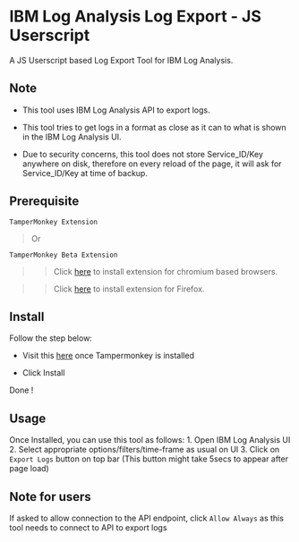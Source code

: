 # IBM Log Analysis Log Export - JS Userscript

A JS Userscript based Log Export Tool for IBM Log Analysis.

## Note

- This tool uses IBM Log Analysis API to export logs.

- This tool tries to get logs in a format as close as it can to what is shown in the IBM Log Analysis UI.

- Due to security concerns, this tool does not store Service_ID/Key anywhere on disk, therefore on every reload of the page, it will ask for Service_ID/Key at time of backup.

## Prerequisite

 `TamperMonkey Extension`

> Or

 `TamperMonkey Beta Extension`

> > Click [here](https://chrome.google.com/webstore/detail/tampermonkey-beta/gcalenpjmijncebpfijmoaglllgpjagf?hl=en) to install extension for chromium based browsers.

> > Click [here](https://addons.mozilla.org/en-US/firefox/addon/tampermonkey/) to install extension for Firefox.

## Install

Follow the step below:

- Visit this [here](https://raw.githubusercontent.com/avinashkarhana/ibm-log-analysis-log-export/main/js-userscript/IBMLogAnalysisExportLogs.user.js) once Tampermonkey is installed

- Click Install

Done !

## Usage

Once Installed, you can use this tool as follows:
    1. Open IBM Log Analysis UI
    2. Select appropriate options/filters/time-frame as usual on UI
    3. Click on `Export Logs` button on top bar (This button might take 5secs to appear after page load)

## Note for users

If asked to allow connection to the API endpoint, click `Allow Always` as this tool needs to connect to API to export logs
